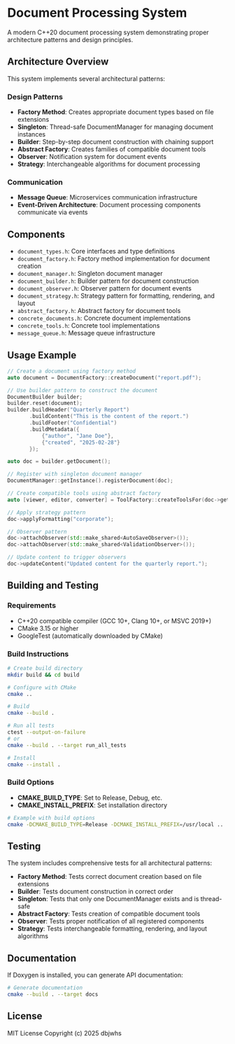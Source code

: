 # Document Processing System

A modern C++20 document processing system demonstrating proper architecture patterns and design principles.

## Architecture Overview

This system implements several architectural patterns:

### Design Patterns

- **Factory Method**: Creates appropriate document types based on file extensions
- **Singleton**: Thread-safe DocumentManager for managing document instances
- **Builder**: Step-by-step document construction with chaining support
- **Abstract Factory**: Creates families of compatible document tools
- **Observer**: Notification system for document events
- **Strategy**: Interchangeable algorithms for document processing

### Communication

- **Message Queue**: Microservices communication infrastructure
- **Event-Driven Architecture**: Document processing components communicate via events

## Components

- `document_types.h`: Core interfaces and type definitions
- `document_factory.h`: Factory method implementation for document creation
- `document_manager.h`: Singleton document manager
- `document_builder.h`: Builder pattern for document construction
- `document_observer.h`: Observer pattern for document events
- `document_strategy.h`: Strategy pattern for formatting, rendering, and layout
- `abstract_factory.h`: Abstract factory for document tools
- `concrete_documents.h`: Concrete document implementations
- `concrete_tools.h`: Concrete tool implementations
- `message_queue.h`: Message queue infrastructure

## Usage Example

```cpp
// Create a document using factory method
auto document = DocumentFactory::createDocument("report.pdf");

// Use builder pattern to construct the document
DocumentBuilder builder;
builder.reset(document);
builder.buildHeader("Quarterly Report")
       .buildContent("This is the content of the report.")
       .buildFooter("Confidential")
       .buildMetadata({
           {"author", "Jane Doe"},
           {"created", "2025-02-28"}
       });

auto doc = builder.getDocument();

// Register with singleton document manager
DocumentManager::getInstance().registerDocument(doc);

// Create compatible tools using abstract factory
auto [viewer, editor, converter] = ToolFactory::createToolsFor(doc->getType());

// Apply strategy pattern
doc->applyFormatting("corporate");

// Observer pattern
doc->attachObserver(std::make_shared<AutoSaveObserver>());
doc->attachObserver(std::make_shared<ValidationObserver>());

// Update content to trigger observers
doc->updateContent("Updated content for the quarterly report.");
```

## Building and Testing

### Requirements

- C++20 compatible compiler (GCC 10+, Clang 10+, or MSVC 2019+)
- CMake 3.15 or higher
- GoogleTest (automatically downloaded by CMake)

### Build Instructions

```bash
# Create build directory
mkdir build && cd build

# Configure with CMake
cmake ..

# Build
cmake --build .

# Run all tests
ctest --output-on-failure
# or
cmake --build . --target run_all_tests

# Install
cmake --install .
```

### Build Options

- **CMAKE_BUILD_TYPE**: Set to Release, Debug, etc.
- **CMAKE_INSTALL_PREFIX**: Set installation directory

```bash
# Example with build options
cmake -DCMAKE_BUILD_TYPE=Release -DCMAKE_INSTALL_PREFIX=/usr/local ..
```

## Testing

The system includes comprehensive tests for all architectural patterns:

- **Factory Method**: Tests correct document creation based on file extensions
- **Builder**: Tests document construction in correct order
- **Singleton**: Tests that only one DocumentManager exists and is thread-safe
- **Abstract Factory**: Tests creation of compatible document tools
- **Observer**: Tests proper notification of all registered components
- **Strategy**: Tests interchangeable formatting, rendering, and layout algorithms

## Documentation

If Doxygen is installed, you can generate API documentation:

```bash
# Generate documentation
cmake --build . --target docs
```

## License

MIT License
Copyright (c) 2025 dbjwhs
